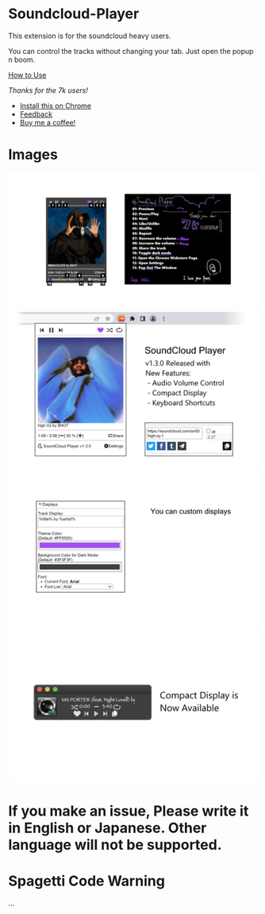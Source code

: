 # Soundcloud-Player
This extension is for the soundcloud heavy users.

You can control the tracks without changing your tab. Just open the popup n boom.

[How to Use](https://github.com/S4WA/soundcloud-player/wiki/How-to-Use)

*Thanks for the 7k users!*

- [Install this on Chrome](https://chrome.google.com/webstore/detail/soundcloud-player/oackhlcggjandamnkggpfhfjbnecefej)
- [Feedback](https://forms.gle/Cz6z8AgGYkHuSiQSA)
- [Buy me a coffee!](https://ko-fi.com/sawanese)

# Images
![image1](https://github.com/S4WA/soundcloud-player/blob/master/img/1.png?raw=true)
![image2](https://github.com/S4WA/soundcloud-player/blob/master/img/2.png?raw=true)
![image3](https://github.com/S4WA/soundcloud-player/blob/master/img/3.png?raw=true)
![image4](https://github.com/S4WA/soundcloud-player/blob/master/img/4.png?raw=true)

# If you make an issue, Please write it in English or Japanese. Other language will not be supported.

# Spagetti Code Warning
...
